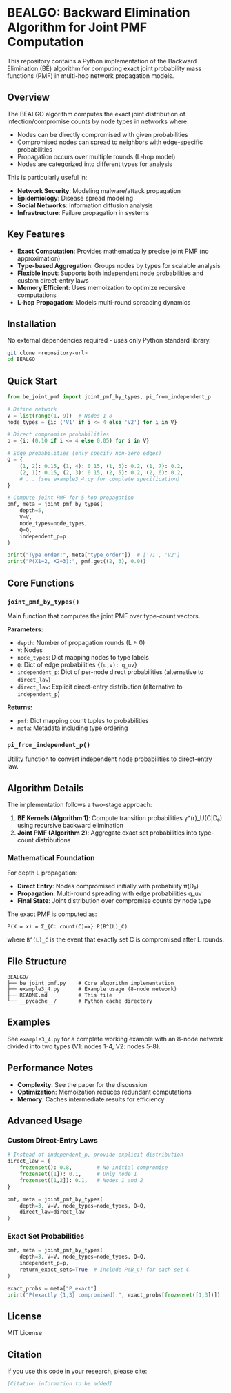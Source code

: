 # BEALGO: Backward Elimination Algorithm for Joint PMF Computation

This repository contains a Python implementation of the Backward Elimination (BE) algorithm for computing exact joint probability mass functions (PMF) in multi-hop network propagation models.

## Overview

The BEALGO algorithm computes the exact joint distribution of infection/compromise counts by node types in networks where:
- Nodes can be directly compromised with given probabilities
- Compromised nodes can spread to neighbors with edge-specific probabilities
- Propagation occurs over multiple rounds (L-hop model)
- Nodes are categorized into different types for analysis

This is particularly useful in:
- **Network Security**: Modeling malware/attack propagation
- **Epidemiology**: Disease spread modeling
- **Social Networks**: Information diffusion analysis
- **Infrastructure**: Failure propagation in systems

## Key Features

- **Exact Computation**: Provides mathematically precise joint PMF (no approximation)
- **Type-based Aggregation**: Groups nodes by types for scalable analysis
- **Flexible Input**: Supports both independent node probabilities and custom direct-entry laws
- **Memory Efficient**: Uses memoization to optimize recursive computations
- **L-hop Propagation**: Models multi-round spreading dynamics

## Installation

No external dependencies required - uses only Python standard library.

```bash
git clone <repository-url>
cd BEALGO
```

## Quick Start

```python
from be_joint_pmf import joint_pmf_by_types, pi_from_independent_p

# Define network
V = list(range(1, 9))  # Nodes 1-8
node_types = {i: ('V1' if i <= 4 else 'V2') for i in V}

# Direct compromise probabilities
p = {i: (0.10 if i <= 4 else 0.05) for i in V}

# Edge probabilities (only specify non-zero edges)
Q = {
    (1, 2): 0.15, (1, 4): 0.15, (1, 5): 0.2, (1, 7): 0.2,
    (2, 1): 0.15, (2, 3): 0.15, (2, 5): 0.2, (2, 6): 0.2,
    # ... (see example3_4.py for complete specification)
}

# Compute joint PMF for 5-hop propagation
pmf, meta = joint_pmf_by_types(
    depth=5,
    V=V,
    node_types=node_types,
    Q=Q,
    independent_p=p
)

print("Type order:", meta["type_order"])  # ['V1', 'V2']
print("P(X1=2, X2=3):", pmf.get((2, 3), 0.0))
```

## Core Functions

### `joint_pmf_by_types()`
Main function that computes the joint PMF over type-count vectors.

**Parameters:**
- `depth`: Number of propagation rounds (L ≥ 0)
- `V`: Nodes 
- `node_types`: Dict mapping nodes to type labels
- `Q`: Dict of edge probabilities `{(u,v): q_uv}`
- `independent_p`: Dict of per-node direct probabilities (alternative to `direct_law`)
- `direct_law`: Explicit direct-entry distribution (alternative to `independent_p`)

**Returns:**
- `pmf`: Dict mapping count tuples to probabilities
- `meta`: Metadata including type ordering

### `pi_from_independent_p()`
Utility function to convert independent node probabilities to direct-entry law.

## Algorithm Details

The implementation follows a two-stage approach:

1. **BE Kernels (Algorithm 1)**: Compute transition probabilities γ^(r)_U(C|D₀) using recursive backward elimination
2. **Joint PMF (Algorithm 2)**: Aggregate exact set probabilities into type-count distributions

### Mathematical Foundation

For depth L propagation:
- **Direct Entry**: Nodes compromised initially with probability π(D₀)
- **Propagation**: Multi-round spreading with edge probabilities q_uv
- **Final State**: Joint distribution over compromise counts by node type

The exact PMF is computed as:
```
P(X = x) = Σ_{C: count(C)=x} P(B^(L)_C)
```
where `B^(L)_C` is the event that exactly set C is compromised after L rounds.

## File Structure

```
BEALGO/
├── be_joint_pmf.py    # Core algorithm implementation
├── example3_4.py      # Example usage (8-node network)
├── README.md          # This file
└── __pycache__/       # Python cache directory
```

## Examples

See `example3_4.py` for a complete working example with an 8-node network divided into two types (V1: nodes 1-4, V2: nodes 5-8).

## Performance Notes

- **Complexity**: See the paper for the discussion
- **Optimization**: Memoization reduces redundant computations
- **Memory**: Caches intermediate results for efficiency

## Advanced Usage

### Custom Direct-Entry Laws
```python
# Instead of independent_p, provide explicit distribution
direct_law = {
    frozenset(): 0.8,        # No initial compromise
    frozenset([1]): 0.1,     # Only node 1
    frozenset([1,2]): 0.1,   # Nodes 1 and 2
}

pmf, meta = joint_pmf_by_types(
    depth=3, V=V, node_types=node_types, Q=Q,
    direct_law=direct_law
)
```

### Exact Set Probabilities
```python
pmf, meta = joint_pmf_by_types(
    depth=3, V=V, node_types=node_types, Q=Q,
    independent_p=p,
    return_exact_sets=True  # Include P(B_C) for each set C
)

exact_probs = meta["P_exact"]
print("P(exactly {1,3} compromised):", exact_probs[frozenset([1,3])])
```

## License

MIT License

## Citation

If you use this code in your research, please cite:

```bibtex
[Citation information to be added]
```
